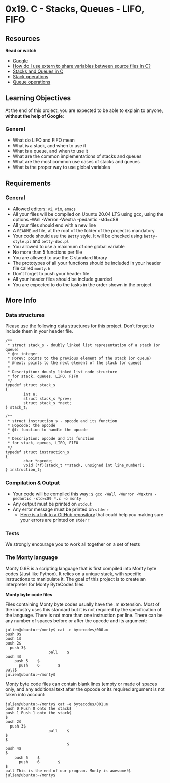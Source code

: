 # 0x19. C - Stacks, Queues - LIFO, FIFO

## Resources

**Read or watch**

* [Google](https://www.google.com/search?q=stack+and+queue&sca_esv=559344913&sxsrf=AB5stBjRaFATovzpgFSO4O_o0EhT1ZzDuw%3A1692783335428&source=hp&ei=59LlZLrcF4WtkdUPyOa66AI&iflsig=AD69kcEAAAAAZOXg9xTSrIrTMds7dPDrEyEwPy1QP9iz&ved=0ahUKEwj664yrvfKAAxWFVqQEHUizDi0Q4dUDCAg&uact=5&oq=stack+and+queue&gs_lp=Egdnd3Mtd2l6Ig9zdGFjayBhbmQgcXVldWUyBxAjGIoFGCcyBRAAGIAEMgUQABiABDIFEAAYgAQyBRAAGIAEMgUQABiABDIFEAAYgAQyBRAAGIAEMgUQABiABDIFEAAYgARIoARQAFgAcAB4AJABAJgBzAGgAcwBqgEDMi0xuAEDyAEAiAYB&sclient=gws-wiz)
* [How do I use extern to share variables between source files in C?](https://intranet.alxswe.com/rltoken/0KVWTdE8xXy__jUfBfakCw)
* [Stacks and Queues in C](https://intranet.alxswe.com/rltoken/udmomL4F4mF630D2Z-ltqg)
* [Stack operations](https://intranet.alxswe.com/rltoken/fj_-SJXW-pWxgAnstsARoQ)
* [Queue operations](https://intranet.alxswe.com/rltoken/6Y_GVoIH_rV45xd7w0a9FA)

## Learning Objectives

At the end of this project, you are expected to be able to explain to anyone,
**without the help of Google**:
### General

* What do LIFO and FIFO mean
* What is a stack, and when to use it
* What is a queue, and when to use it
* What are the common implementations of stacks and queues
* What are the most common use cases of stacks and queues
* What is the proper way to use global variables

## Requirements
### General

* Allowed editors: `vi`, `vim`, `emacs`
* All your files will be compiled on Ubuntu 20.04 LTS using gcc, using the options -Wall -Werror -Wextra -pedantic -std=c89
* All your files should end with a new line
* A `README.md` file, at the root of the folder of the project is mandatory
* Your code should use the `Betty` style. It will be checked using `betty-style.pl` and `betty-doc.pl`
* You allowed to use a maximum of one global variable
* No more than 5 functions per file
* You are allowed to use the C standard library
* The prototypes of all your functions should be included in your header file called `monty.h`
* Don’t forget to push your header file
* All your header files should be include guarded
* You are expected to do the tasks in the order shown in the project

## More Info
### Data structures

Please use the following data structures for this project. Don’t forget to include them in your header file.
```
/**
 * struct stack_s - doubly linked list representation of a stack (or queue)
 * @n: integer
 * @prev: points to the previous element of the stack (or queue)
 * @next: points to the next element of the stack (or queue)
 *
 * Description: doubly linked list node structure
 * for stack, queues, LIFO, FIFO
 */
typedef struct stack_s
{
        int n;
        struct stack_s *prev;
        struct stack_s *next;
} stack_t;
```
```
/**
 * struct instruction_s - opcode and its function
 * @opcode: the opcode
 * @f: function to handle the opcode
 *
 * Description: opcode and its function
 * for stack, queues, LIFO, FIFO
 */
typedef struct instruction_s
{
        char *opcode;
        void (*f)(stack_t **stack, unsigned int line_number);
} instruction_t;
```
### Compilation & Output
* Your code will be compiled this way:
`$ gcc -Wall -Werror -Wextra -pedantic -std=c89 *.c -o monty`
* Any output must be printed on `stdout`
* Any error message must be printed on `stderr`
	* [Here is a link to a GitHub repository](https://intranet.alxswe.com/rltoken/NUGvCZqs609VjEHeutkICw) that could help you making sure your errors are printed on `stderr`

### Tests

We strongly encourage you to work all together on a set of tests

### The Monty language
Monty 0.98 is a scripting language that is first compiled into Monty byte codes (Just like Python). It relies on a unique stack, with specific instructions to manipulate it. The goal of this project is to create an interpreter for Monty ByteCodes files.

**Monty byte code files**

Files containing Monty byte codes usually have the .m extension. Most of the industry uses this standard but it is not required by the specification of the language. There is not more than one instruction per line. There can be any number of spaces before or after the opcode and its argument:

```
julien@ubuntu:~/monty$ cat -e bytecodes/000.m
push 0$
push 1$
push 2$
  push 3$
                   pall    $
push 4$
    push 5    $
      push    6        $
pall$
julien@ubuntu:~/monty$
```
Monty byte code files can contain blank lines (empty or made of spaces only, and any additional text after the opcode or its required argument is not taken into account:
```
julien@ubuntu:~/monty$ cat -e bytecodes/001.m
push 0 Push 0 onto the stack$
push 1 Push 1 onto the stack$
$
push 2$
  push 3$
                   pall    $
$
$
                           $
push 4$
$
    push 5    $
      push    6        $
$
pall This is the end of our program. Monty is awesome!$
julien@ubuntu:~/monty$
```
